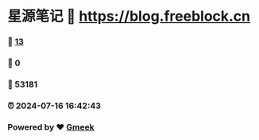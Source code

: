 # 星源笔记 :link: https://blog.freeblock.cn 
### :page_facing_up: [13](https://blog.freeblock.cn/tag.html) 
### :speech_balloon: 0 
### :hibiscus: 53181 
### :alarm_clock: 2024-07-16 16:42:43 
### Powered by :heart: [Gmeek](https://github.com/Meekdai/Gmeek)
